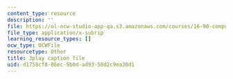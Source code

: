 ```yaml
---
content_type: resource
description: ''
file: https://ol-ocw-studio-app-qa.s3.amazonaws.com/courses/16-90-computational-methods-in-aerospace-engineering-spring-2014/d1758cf886ec5b0dad9358d2c9ea30d1_A-qap-PTmgo.vtt
file_type: application/x-subrip
learning_resource_types: []
ocw_type: OCWFile
resourcetype: Other
title: 3play caption file
uid: d1758cf8-86ec-5b0d-ad93-58d2c9ea30d1
---
```

